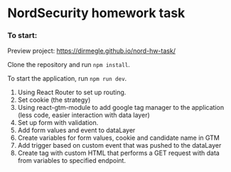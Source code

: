 # NordSecurity homework task

### To start:

Preview project: https://dirmegle.github.io/nord-hw-task/

Clone the repository and run `npm install`.

To start the application, run `npm run dev`.

1. Using React Router to set up routing.
2. Set cookie (the strategy)
3. Using react-gtm-module to add google tag manager to the application (less code, easier interaction with data layer)
4. Set up form with validation.
5. Add form values and event to dataLayer
6. Create variables for form values, cookie and candidate name in GTM
7. Add trigger based on custom event that was pushed to the dataLayer
8. Create tag with custom HTML that performs a GET request with data from variables to specified endpoint.
